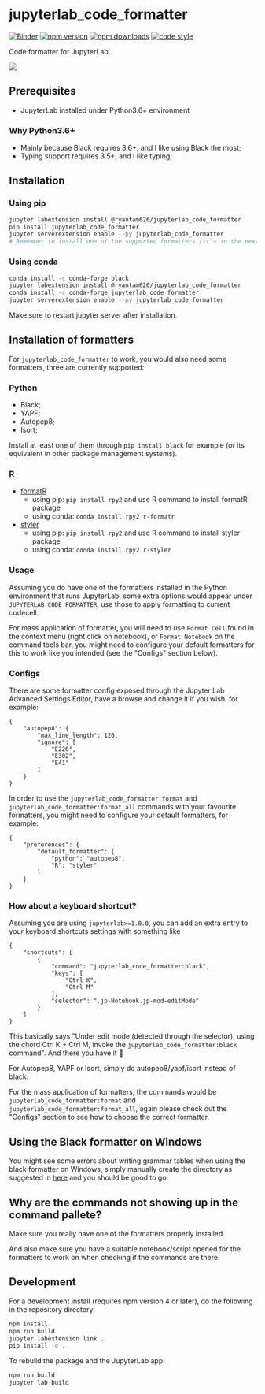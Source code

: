 # jupyterlab_code_formatter

[![Binder](https://mybinder.org/badge_logo.svg)](https://mybinder.org/v2/gh/ryantam626/jupyterlab_code_formatter/master?urlpath=lab)
[![npm version](https://badge.fury.io/js/%40ryantam626%2Fjupyterlab_code_formatter.svg)](https://badge.fury.io/js/%40ryantam626%2Fjupyterlab_code_formatter)
[![npm downloads](https://img.shields.io/npm/dw/%40ryantam626%2Fjupyterlab_code_formatter.svg)](https://badge.fury.io/js/%40ryantam626%2Fjupyterlab_code_formatter)
[![code style](https://img.shields.io/badge/code%20style-black-000000.svg)](https://github.com/ambv/black)

Code formatter for JupyterLab.

![](https://github.com/ryantam626/jupyterlab_code_formatter/raw/master/code-formatter-demo.gif)

## Prerequisites

* JupyterLab installed under Python3.6+ environment

### Why Python3.6+

* Mainly because Black requires 3.6+, and I like using Black the most;
* Typing support requires 3.5+, and I like typing;

## Installation

### Using pip
```bash
jupyter labextension install @ryantam626/jupyterlab_code_formatter
pip install jupyterlab_code_formatter
jupyter serverextension enable --py jupyterlab_code_formatter
# Remember to install one of the supported formatters (it's in the next section)
```

### Using conda
```bash
conda install -c conda-forge black
jupyter labextension install @ryantam626/jupyterlab_code_formatter
conda install -c conda-forge jupyterlab_code_formatter
jupyter serverextension enable --py jupyterlab_code_formatter
```
Make sure to restart jupyter server after installation.

## Installation of formatters

For `jupyterlab_code_formatter` to work, you would also need some formatters, three are currently supported:

### Python
- Black;
- YAPF;
- Autopep8;
- Isort;

Install at least one of them through `pip install black` for example (or its equivalent in other package management systems).

### R
- [formatR](https://github.com/yihui/formatR/)
    * using pip:  `pip install rpy2` and use R command to install formatR package
    * using conda: `conda install rpy2 r-formatr`
- [styler](https://github.com/r-lib/styler)
    * using pip:  `pip install rpy2` and use R command to install styler package
    * using conda: `conda install rpy2 r-styler`

### Usage

Assuming you do have one of the formatters installed in the Python environment that runs JupyterLab, some extra options would appear under `JUPYTERLAB CODE FORMATTER`, use those to apply formatting to current codecell.

For mass application of formatter, you will need to use `Format Cell` found in the context menu (right click on notebook), or `Format Notebook` on the command tools bar, you might need to configure your default formatters for this to work like you intended (see the "Configs" section below).

### Configs

There are some formatter config exposed through the Jupyter Lab Advanced Settings Editor, have a browse and change it if you wish. for example:
```
{
    "autopep8": {
        "max_line_length": 120,
        "ignore": [
            "E226",
            "E302",
            "E41"
        ]
    }
}
```

In order to use the `jupyterlab_code_formatter:format` and `jupyterlab_code_formatter:format_all` commands with your favourite formatters, you might need to configure your default formatters, for example:
```
{
    "preferences": {
        "default_formatter": {
            "python": "autopep8",
            "R": "styler"
        }
    }
}
```

### How about a keyboard shortcut?

Assuming you are using `jupyterlab>=1.0.0`,  you can add an extra entry to your keyboard shortcuts settings with something like

```
{
    "shortcuts": [
        {
            "command": "jupyterlab_code_formatter:black",
            "keys": [
                "Ctrl K",
                "Ctrl M"
            ],
            "selector": ".jp-Notebook.jp-mod-editMode"
        }
    ]
}
```

This basically says "Under edit mode (detected through the selector), using the chord Ctrl K + Ctrl M, invoke the `jupyterlab_code_formatter:black` command". And there you have it :tada:

For Autopep8, YAPF or Isort, simply do autopep8/yapf/isort instead of black.

For the mass application of formatters, the commands would be `jupyterlab_code_formatter:format` and `jupyterlab_code_formatter:format_all`, again please check out the "Configs" section to see how to choose the correct formatter.

## Using the Black formatter on Windows

You might see some errors about writing grammar tables when using the black formatter on Windows, simply manually create the directory as suggested in [here](https://github.com/ryantam626/jupyterlab_code_formatter/issues/10) and you should be good to go.

## Why are the commands not showing up in the command pallete?

Make sure you really have one of the formatters properly installed.

And also make sure you have a suitable notebook/script opened for the formatters to work on when checking if the commands are there.

## Development

For a development install (requires npm version 4 or later), do the following in the repository directory:

```bash
npm install
npm run build
jupyter labextension link .
pip install -e .
```

To rebuild the package and the JupyterLab app:

```bash
npm run build
jupyter lab build
```

